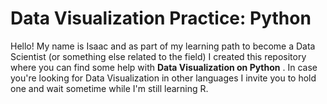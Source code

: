 # Data Visualization Practice: Python

Hello! My name is Isaac and as part of my learning path to become a Data Scientist (or something else related to the field) I created this repository where you can find some help with **Data Visualization on Python** . In case you're looking for Data Visualization in other languages I invite you to hold one and wait sometime while I'm still learning R. 
